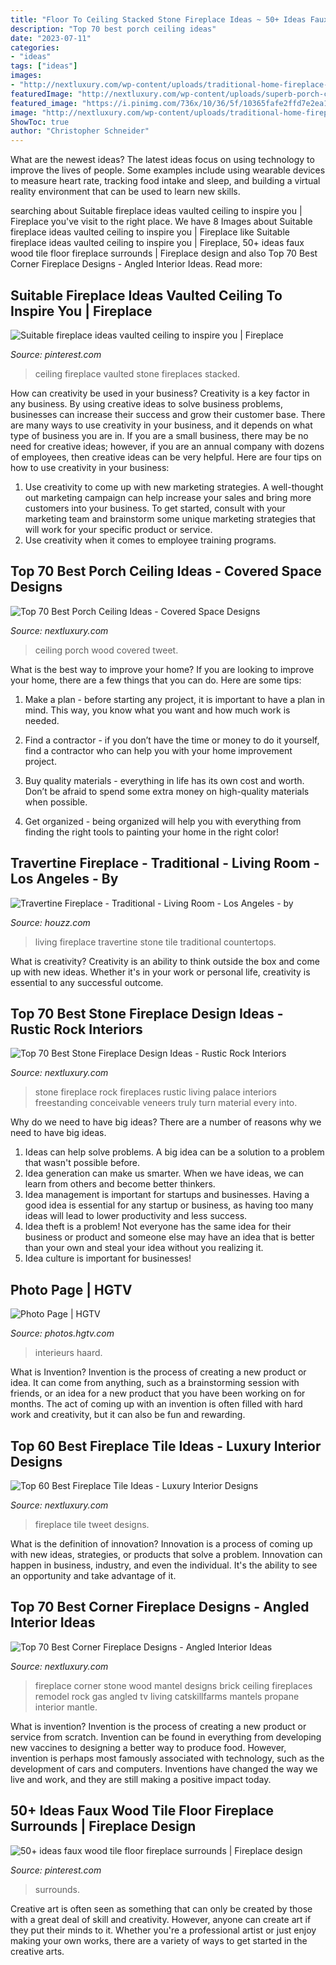 ```yaml
---
title: "Floor To Ceiling Stacked Stone Fireplace Ideas ~ 50+ Ideas Faux Wood Tile Floor Fireplace Surrounds"
description: "Top 70 best porch ceiling ideas"
date: "2023-07-11"
categories:
- "ideas"
tags: ["ideas"]
images:
- "http://nextluxury.com/wp-content/uploads/traditional-home-fireplace-tile-ideas.jpg"
featuredImage: "http://nextluxury.com/wp-content/uploads/superb-porch-ceiling-ideas-wood.jpg"
featured_image: "https://i.pinimg.com/736x/10/36/5f/10365fafe2ffd7e2ea1ee7ed0d0e1859.jpg"
image: "http://nextluxury.com/wp-content/uploads/traditional-home-fireplace-tile-ideas.jpg"
ShowToc: true
author: "Christopher Schneider"
---
```



What are the newest ideas?
The latest ideas focus on using technology to improve the lives of people. Some examples include using wearable devices to measure heart rate, tracking food intake and sleep, and building a virtual reality environment that can be used to learn new skills.

	

		
searching about Suitable fireplace ideas vaulted ceiling to inspire you | Fireplace you've visit to the right place. We have 8 Images about Suitable fireplace ideas vaulted ceiling to inspire you | Fireplace like Suitable fireplace ideas vaulted ceiling to inspire you | Fireplace, 50+ ideas faux wood tile floor fireplace surrounds | Fireplace design and also Top 70 Best Corner Fireplace Designs - Angled Interior Ideas. Read more:
		
    
## Suitable Fireplace Ideas Vaulted Ceiling To Inspire You | Fireplace

<img loading=lazy src="https://i.pinimg.com/736x/98/aa/d5/98aad5a651cc3e9ba85ad2fad9271a77.jpg" onerror="this.onerror=null;this.src='https://tse1.mm.bing.net/th?id=OIP.ZXfpmclzCLyooEXALDlzrwHaLG&amp;pid=15.1';" alt="Suitable fireplace ideas vaulted ceiling to inspire you | Fireplace">

_Source: pinterest.com_

>ceiling fireplace vaulted stone fireplaces stacked. 

	

How can creativity be used in your business?
Creativity is a key factor in any business. By using creative ideas to solve business problems, businesses can increase their success and grow their customer base. There are many ways to use creativity in your business, and it depends on what type of business you are in. If you are a small business, there may be no need for creative ideas; however, if you are an annual company with dozens of employees, then creative ideas can be very helpful. Here are four tips on how to use creativity in your business: 
1) Use creativity to come up with new marketing strategies. A well-thought out marketing campaign can help increase your sales and bring more customers into your business. To get started, consult with your marketing team and brainstorm some unique marketing strategies that will work for your specific product or service. 
2) Use creativity when it comes to employee training programs.

    
## Top 70 Best Porch Ceiling Ideas - Covered Space Designs

<img loading=lazy src="http://nextluxury.com/wp-content/uploads/superb-porch-ceiling-ideas-wood.jpg" onerror="this.onerror=null;this.src='https://tse2.mm.bing.net/th?id=OIP.vYzPZIIKZHlUPsHNZF3rrAAAAA&amp;pid=15.1';" alt="Top 70 Best Porch Ceiling Ideas - Covered Space Designs">

_Source: nextluxury.com_

>ceiling porch wood covered tweet. 

	

What is the best way to improve your home?
If you are looking to improve your home, there are a few things that you can do. Here are some tips:
1. Make a plan - before starting any project, it is important to have a plan in mind. This way, you know what you want and how much work is needed.

2. Find a contractor - if you don’t have the time or money to do it yourself, find a contractor who can help you with your home improvement project.

3. Buy quality materials - everything in life has its own cost and worth. Don’t be afraid to spend some extra money on high-quality materials when possible.

4. Get organized - being organized will help you with everything from finding the right tools to painting your home in the right color!

    
## Travertine Fireplace - Traditional - Living Room - Los Angeles - By

<img loading=lazy src="https://st.hzcdn.com/simgs/3231b1a901a7767e_4-7406/traditional-living-room.jpg" onerror="this.onerror=null;this.src='https://tse2.mm.bing.net/th?id=OIP.aL7urU7PWPJ-LY9Vb0gIYgHaLI&amp;pid=15.1';" alt="Travertine Fireplace - Traditional - Living Room - Los Angeles - by">

_Source: houzz.com_

>living fireplace travertine stone tile traditional countertops. 

	

What is creativity?
Creativity is an ability to think outside the box and come up with new ideas. Whether it's in your work or personal life, creativity is essential to any successful outcome.

    
## Top 70 Best Stone Fireplace Design Ideas - Rustic Rock Interiors

<img loading=lazy src="http://nextluxury.com/wp-content/uploads/living-room-ideas-stone-fireplace-design.jpg" onerror="this.onerror=null;this.src='https://tse3.mm.bing.net/th?id=OIP.IxloYam6C-PpoMqwRDRl1gHaLI&amp;pid=15.1';" alt="Top 70 Best Stone Fireplace Design Ideas - Rustic Rock Interiors">

_Source: nextluxury.com_

>stone fireplace rock fireplaces rustic living palace interiors freestanding conceivable veneers truly turn material every into. 

	

Why do we need to have big ideas?
There are a number of reasons why we need to have big ideas. 
1. Ideas can help solve problems. A big idea can be a solution to a problem that wasn't possible before. 
2. Idea generation can make us smarter. When we have ideas, we can learn from others and become better thinkers. 
3. Idea management is important for startups and businesses. Having a good idea is essential for any startup or business, as having too many ideas will lead to lower productivity and less success. 
4. Idea theft is a problem! Not everyone has the same idea for their business or product and someone else may have an idea that is better than your own and steal your idea without you realizing it. 
5. Idea culture is important for businesses!

    
## Photo Page | HGTV

<img loading=lazy src="https://hgtvhome.sndimg.com/content/dam/images/hgtv/fullset/2012/6/12/3/DP_Kerrie-Kell-Living-Room-Fireplace_s3x4.jpg.rend.hgtvcom.616.822.suffix/1400975959344.jpeg" onerror="this.onerror=null;this.src='https://tse2.mm.bing.net/th?id=OIP.YGvr9efoKqSlGq_aSet9-wHaJ4&amp;pid=15.1';" alt="Photo Page | HGTV">

_Source: photos.hgtv.com_

>interieurs haard. 

	

What is Invention?
Invention is the process of creating a new product or idea. It can come from anything, such as a brainstorming session with friends, or an idea for a new product that you have been working on for months. The act of coming up with an invention is often filled with hard work and creativity, but it can also be fun and rewarding.

    
## Top 60 Best Fireplace Tile Ideas - Luxury Interior Designs

<img loading=lazy src="http://nextluxury.com/wp-content/uploads/traditional-home-fireplace-tile-ideas.jpg" onerror="this.onerror=null;this.src='https://tse1.mm.bing.net/th?id=OIP.0oo3i2K3PI-i3al70O1DdQAAAA&amp;pid=15.1';" alt="Top 60 Best Fireplace Tile Ideas - Luxury Interior Designs">

_Source: nextluxury.com_

>fireplace tile tweet designs. 

	

What is the definition of innovation?
Innovation is a process of coming up with new ideas, strategies, or products that solve a problem. Innovation can happen in business, industry, and even the individual. It's the ability to see an opportunity and take advantage of it.

    
## Top 70 Best Corner Fireplace Designs - Angled Interior Ideas

<img loading=lazy src="http://nextluxury.com/wp-content/uploads/stone-corner-fireplace-design-with-wood-mantel-beam.jpg" onerror="this.onerror=null;this.src='https://tse4.mm.bing.net/th?id=OIP.EODKpttK0idU403XGyK2xgHaLD&amp;pid=15.1';" alt="Top 70 Best Corner Fireplace Designs - Angled Interior Ideas">

_Source: nextluxury.com_

>fireplace corner stone wood mantel designs brick ceiling fireplaces remodel rock gas angled tv living catskillfarms mantels propane interior mantle. 

	

What is invention?
Invention is the process of creating a new product or service from scratch. Invention can be found in everything from developing new vaccines to designing a better way to produce food. However, invention is perhaps most famously associated with technology, such as the development of cars and computers. Inventions have changed the way we live and work, and they are still making a positive impact today.

    
## 50+ Ideas Faux Wood Tile Floor Fireplace Surrounds | Fireplace Design

<img loading=lazy src="https://i.pinimg.com/736x/10/36/5f/10365fafe2ffd7e2ea1ee7ed0d0e1859.jpg" onerror="this.onerror=null;this.src='https://tse1.mm.bing.net/th?id=OIP.MlRrDLHLNx29zPYlI2CPFgAAAA&amp;pid=15.1';" alt="50+ ideas faux wood tile floor fireplace surrounds | Fireplace design">

_Source: pinterest.com_

>surrounds. 

	

Creative art is often seen as something that can only be created by those with a great deal of skill and creativity. However, anyone can create art if they put their minds to it. Whether you're a professional artist or just enjoy making your own works, there are a variety of ways to get started in the creative arts.

